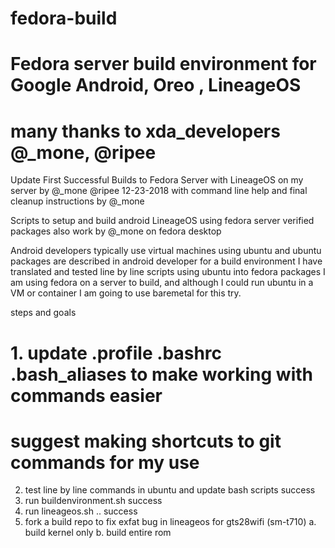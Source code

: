 # fedora-build
# Fedora server build environment for Google Android,  Oreo , LineageOS
# many thanks to xda_developers @_mone, @ripee

Update First Successful Builds to Fedora Server with LineageOS on my server
by @_mone @ripee 
12-23-2018 with command line help and final cleanup instructions by @_mone 


Scripts to setup and build android LineageOS using fedora server 
verified packages also work by @_mone on fedora desktop

Android developers typically use virtual machines using ubuntu
and ubuntu packages are described in android developer for a build environment
I have translated and tested line by line scripts using ubuntu into fedora packages
I am using fedora on a server to build, and although I could run ubuntu in a VM or container 
I am going to use baremetal for this try.

steps and goals
# 1. update .profile .bashrc .bash_aliases to make working with commands easier
#     suggest making shortcuts to git commands for my use 
2. test line by line commands in ubuntu and update bash scripts success 
3. run buildenvironment.sh success
4. run lineageos.sh .. success
5. fork a build repo to fix exfat bug in lineageos for gts28wifi (sm-t710)
    a. build kernel only
    b. build entire rom
